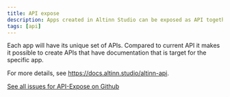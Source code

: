 ```yaml
---
title: API expose
description: Apps created in Altinn Studio can be exposed as API together with UI, or only as API without any UI.
tags: [api]
---
```


Each app will have its unique set of APIs. Compared to current API it makes it possible to create APIs that
have documentation that is target for the specific app.

For more details, see https://docs.altinn.studio/altinn-api.

[See all issues for API-Expose on Github](https://github.com/Altinn/altinn-studio/labels/area%2Fapi-expose)
